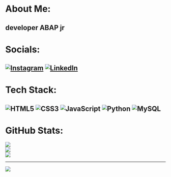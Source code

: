 # About Me:
developer ABAP jr
---
# Socials:
[![Instagram](https://img.shields.io/badge/Instagram-%23E4405F.svg?logo=Instagram&logoColor=white)](https://instagram.com/joaoponcianoo) [![LinkedIn](https://img.shields.io/badge/LinkedIn-%230077B5.svg?logo=linkedin&logoColor=white)](https://linkedin.com/in/https://www.linkedin.com/in/jo%C3%A3o-ponciano-115628231/) 
---
# Tech Stack:
![HTML5](https://img.shields.io/badge/html5-%23E34F26.svg?style=for-the-badge&logo=html5&logoColor=white) ![CSS3](https://img.shields.io/badge/css3-%231572B6.svg?style=for-the-badge&logo=css3&logoColor=white) ![JavaScript](https://img.shields.io/badge/javascript-%23323330.svg?style=for-the-badge&logo=javascript&logoColor=%23F7DF1E) ![Python](https://img.shields.io/badge/python-3670A0?style=for-the-badge&logo=python&logoColor=ffdd54) ![MySQL](https://img.shields.io/badge/mysql-%2300f.svg?style=for-the-badge&logo=mysql&logoColor=white)
---
# GitHub Stats:
![](https://github-readme-stats.vercel.app/api?username=joaogponciano&theme=radical&hide_border=false&include_all_commits=true&count_private=true)<br/>
![](https://github-readme-streak-stats.herokuapp.com/?user=joaogponciano&theme=radical&hide_border=false)<br/>
![](https://github-readme-stats.vercel.app/api/top-langs/?username=joaogponciano&theme=radical&hide_border=false&include_all_commits=true&count_private=true&layout=compact)

---
[![](https://visitcount.itsvg.in/api?id=joaogponciano&icon=0&color=0)](https://visitcount.itsvg.in)
